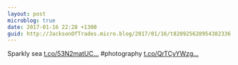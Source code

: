 ```yaml
---
layout: post
microblog: true
date: 2017-01-16 22:28 +1300
guid: http://JacksonOfTrades.micro.blog/2017/01/16/t820925628954382336.html
---
```

Sparkly sea [t.co/53N2matUC...](https://t.co/53N2matUCa) #photography [t.co/QrTCyYWzg...](https://t.co/QrTCyYWzg2)
